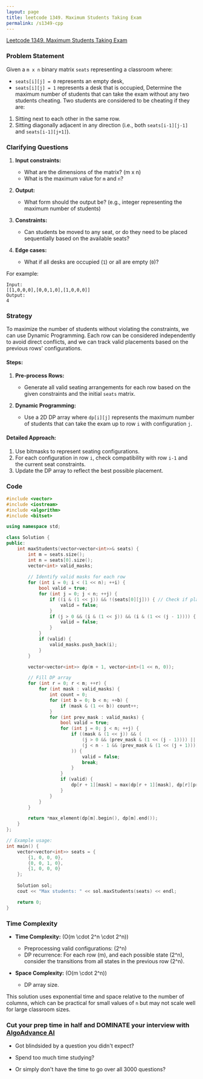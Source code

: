 ```yaml
---
layout: page
title: leetcode 1349. Maximum Students Taking Exam
permalink: /s1349-cpp
---
```

[Leetcode 1349. Maximum Students Taking Exam](https://algoadvance.github.io/algoadvance/l1349)
### Problem Statement

Given a `m x n` binary matrix `seats` representing a classroom where:
- `seats[i][j] = 0` represents an empty desk,
- `seats[i][j] = 1` represents a desk that is occupied,
Determine the maximum number of students that can take the exam without any two students cheating. Two students are considered to be cheating if they are:
1. Sitting next to each other in the same row.
2. Sitting diagonally adjacent in any direction (i.e., both `seats[i-1][j-1]` and `seats[i-1][j+1]`).

### Clarifying Questions

1. **Input constraints:**
   - What are the dimensions of the matrix? (m x n)
   - What is the maximum value for `m` and `n`?

2. **Output:**
   - What form should the output be? (e.g., integer representing the maximum number of students)

3. **Constraints:**
   - Can students be moved to any seat, or do they need to be placed sequentially based on the available seats?
   
4. **Edge cases:**
   - What if all desks are occupied (`1`) or all are empty (`0`)?

For example:
```
Input:
[[1,0,0,0],[0,0,1,0],[1,0,0,0]]
Output:
4
```

### Strategy

To maximize the number of students without violating the constraints, we can use Dynamic Programming. Each row can be considered independently to avoid direct conflicts, and we can track valid placements based on the previous rows' configurations.

#### Steps:
1. **Pre-process Rows:**
   - Generate all valid seating arrangements for each row based on the given constraints and the initial `seats` matrix.
   
2. **Dynamic Programming:**
   - Use a 2D DP array where `dp[i][j]` represents the maximum number of students that can take the exam up to row `i` with configuration `j`.

#### Detailed Approach:
1. Use bitmasks to represent seating configurations.
2. For each configuration in row `i`, check compatibility with row `i-1` and the current seat constraints.
3. Update the DP array to reflect the best possible placement.

### Code

```cpp
#include <vector>
#include <iostream>
#include <algorithm>
#include <bitset>

using namespace std;

class Solution {
public:
    int maxStudents(vector<vector<int>>& seats) {
        int m = seats.size();
        int n = seats[0].size();
        vector<int> valid_masks;
        
        // Identify valid masks for each row
        for (int i = 0; i < (1 << n); ++i) {
            bool valid = true;
            for (int j = 0; j < n; ++j) {
                if ((i & (1 << j)) && !(seats[0][j])) { // Check if placing student in `j-th` seat of the first row
                    valid = false; 
                }
                if (j > 0 && (i & (1 << j)) && (i & (1 << (j - 1)))) { // No two students should sit next to each other in the same row
                    valid = false;
                }
            }
            if (valid) {
                valid_masks.push_back(i);
            }
        }

        vector<vector<int>> dp(m + 1, vector<int>(1 << n, 0));

        // Fill DP array
        for (int r = 0; r < m; ++r) {
            for (int mask : valid_masks) {
                int count = 0;
                for (int b = 0; b < n; ++b) {
                    if (mask & (1 << b)) count++;
                }
                for (int prev_mask : valid_masks) {
                    bool valid = true;
                    for (int j = 0; j < n; ++j) {
                        if ((mask & (1 << j)) && (
                            (j > 0 && (prev_mask & (1 << (j - 1)))) || 
                            (j < n - 1 && (prev_mask & (1 << (j + 1))))
                        )) {
                            valid = false;
                            break;
                        }
                    }
                    if (valid) {
                        dp[r + 1][mask] = max(dp[r + 1][mask], dp[r][prev_mask] + count);
                    }
                }
            }
        }

        return *max_element(dp[m].begin(), dp[m].end());
    }
};

// Example usage:
int main() {
    vector<vector<int>> seats = {
        {1, 0, 0, 0},
        {0, 0, 1, 0},
        {1, 0, 0, 0}
    };
    
    Solution sol;
    cout << "Max students: " << sol.maxStudents(seats) << endl;

    return 0;
}
```

### Time Complexity
- **Time Complexity:** \(O(m \cdot 2^n \cdot 2^n)\)
  - Preprocessing valid configurations: \(2^n\)
  - DP recurrence: For each row \(m\), and each possible state \(2^n\), consider the transitions from all states in the previous row \(2^n\).
  
- **Space Complexity:** \(O(m \cdot 2^n)\)
  - DP array size.

This solution uses exponential time and space relative to the number of columns, which can be practical for small values of `n` but may not scale well for large classroom sizes.


### Cut your prep time in half and DOMINATE your interview with [AlgoAdvance AI](https://algoAdvance.com)

- Got blindsided by a question you didn't expect?

- Spend too much time studying?

- Or simply don't have the time to go over all 3000 questions?

